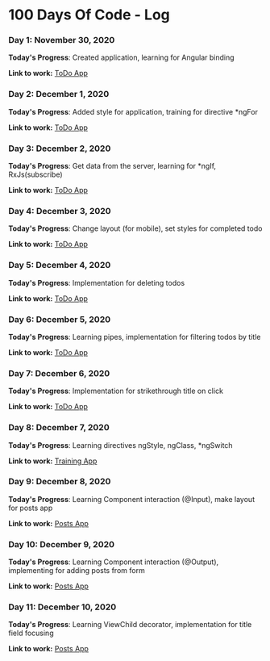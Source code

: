 # 100 Days Of Code - Log

### Day 1: November 30, 2020

**Today's Progress**: Created application, learning for Angular binding

**Link to work:** [ToDo App](https://stackblitz.com/edit/angular-rshejh?file=src%2Fapp%2Fapp.component.html)

### Day 2: December 1, 2020

**Today's Progress**: Added style for application, training for directive *ngFor

**Link to work:** [ToDo App](https://stackblitz.com/edit/angular-rshejh?file=src%2Fapp%2Fapp.component.html)

### Day 3: December 2, 2020

**Today's Progress**: Get data from the server, learning for *ngIf, RxJs(subscribe)

**Link to work:** [ToDo App](https://stackblitz.com/edit/angular-rshejh?file=src%2Fapp%2Fapp.component.html)

### Day 4: December 3, 2020

**Today's Progress**: Change layout (for mobile), set styles for completed todo

**Link to work:** [ToDo App](https://stackblitz.com/edit/angular-rshejh?file=src%2Fapp%2Fapp.component.html)


### Day 5: December 4, 2020

**Today's Progress**: Implementation for deleting todos

**Link to work:** [ToDo App](https://stackblitz.com/edit/angular-rshejh?file=src%2Fapp%2Fapp.component.html)

### Day 6: December 5, 2020

**Today's Progress**: Learning pipes, implementation for filtering todos by title

**Link to work:** [ToDo App](https://stackblitz.com/edit/angular-rshejh?file=src%2Fapp%2Fapp.component.html)

### Day 7: December 6, 2020

**Today's Progress**: Implementation for strikethrough title on click

**Link to work:** [ToDo App](https://stackblitz.com/edit/angular-rshejh?file=src%2Fapp%2Fapp.component.html)

### Day 8: December 7, 2020

**Today's Progress**: Learning directives ngStyle, ngClass, *ngSwitch

**Link to work:** [Training App](https://angular-ivy-cfekqp.stackblitz.io/)

### Day 9: December 8, 2020

**Today's Progress**: Learning Component interaction (@Input), make layout for posts app

**Link to work:** [Posts App](https://angular-ivy-7bhl6g.stackblitz.io/)

### Day 10: December 9, 2020

**Today's Progress**: Learning Component interaction (@Output), implementing for adding posts from form

**Link to work:** [Posts App](https://angular-ivy-7bhl6g.stackblitz.io/)

### Day 11: December 10, 2020

**Today's Progress**: Learning ViewChild decorator, implementation for title field focusing

**Link to work:** [Posts App](https://angular-ivy-7bhl6g.stackblitz.io/)
